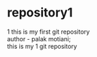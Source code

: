# repository1
1
this is my first git repository 
<br>
author - palak motiani;
<br>
this is my 1 git repository 
